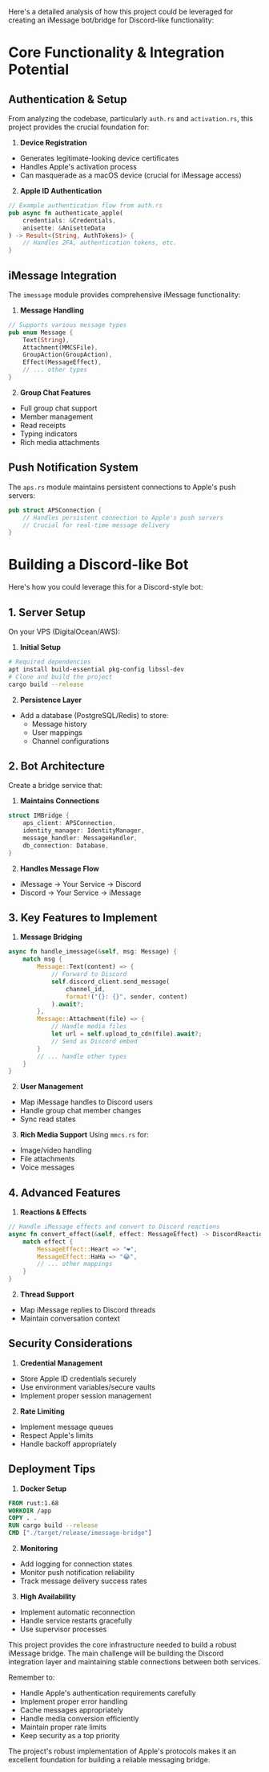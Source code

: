 Here's a detailed analysis of how this project could be leveraged for creating an iMessage bot/bridge for Discord-like functionality:

# Core Functionality & Integration Potential

## Authentication & Setup
From analyzing the codebase, particularly `auth.rs` and `activation.rs`, this project provides the crucial foundation for:

1. **Device Registration**
- Generates legitimate-looking device certificates
- Handles Apple's activation process
- Can masquerade as a macOS device (crucial for iMessage access)

2. **Apple ID Authentication**
```rust
// Example authentication flow from auth.rs
pub async fn authenticate_apple(
    credentials: &Credentials,
    anisette: &AnisetteData
) -> Result<(String, AuthTokens)> {
    // Handles 2FA, authentication tokens, etc.
}
```

## iMessage Integration

The `imessage` module provides comprehensive iMessage functionality:

1. **Message Handling**
```rust:src/imessage/messages.rs
// Supports various message types
pub enum Message {
    Text(String),
    Attachment(MMCSFile),
    GroupAction(GroupAction),
    Effect(MessageEffect),
    // ... other types
}
```

2. **Group Chat Features**
- Full group chat support
- Member management
- Read receipts
- Typing indicators
- Rich media attachments

## Push Notification System

The `aps.rs` module maintains persistent connections to Apple's push servers:

```rust:src/aps.rs
pub struct APSConnection {
    // Handles persistent connection to Apple's push servers
    // Crucial for real-time message delivery
}
```

# Building a Discord-like Bot

Here's how you could leverage this for a Discord-style bot:

## 1. Server Setup

On your VPS (DigitalOcean/AWS):

1. **Initial Setup**
```bash
# Required dependencies
apt install build-essential pkg-config libssl-dev
# Clone and build the project
cargo build --release
```

2. **Persistence Layer**
- Add a database (PostgreSQL/Redis) to store:
  - Message history
  - User mappings
  - Channel configurations

## 2. Bot Architecture

Create a bridge service that:

1. **Maintains Connections**
```rust
struct IMBridge {
    aps_client: APSConnection,
    identity_manager: IdentityManager,
    message_handler: MessageHandler,
    db_connection: Database,
}
```

2. **Handles Message Flow**
- iMessage → Your Service → Discord
- Discord → Your Service → iMessage

## 3. Key Features to Implement

1. **Message Bridging**
```rust
async fn handle_imessage(&self, msg: Message) {
    match msg {
        Message::Text(content) => {
            // Forward to Discord
            self.discord_client.send_message(
                channel_id,
                format!("{}: {}", sender, content)
            ).await?;
        },
        Message::Attachment(file) => {
            // Handle media files
            let url = self.upload_to_cdn(file).await?;
            // Send as Discord embed
        }
        // ... handle other types
    }
}
```

2. **User Management**
- Map iMessage handles to Discord users
- Handle group chat member changes
- Sync read states

3. **Rich Media Support**
Using `mmcs.rs` for:
- Image/video handling
- File attachments
- Voice messages

## 4. Advanced Features

1. **Reactions & Effects**
```rust
// Handle iMessage effects and convert to Discord reactions
async fn convert_effect(&self, effect: MessageEffect) -> DiscordReaction {
    match effect {
        MessageEffect::Heart => "❤️",
        MessageEffect::HaHa => "😂",
        // ... other mappings
    }
}
```

2. **Thread Support**
- Map iMessage replies to Discord threads
- Maintain conversation context

## Security Considerations

1. **Credential Management**
- Store Apple ID credentials securely
- Use environment variables/secure vaults
- Implement proper session management

2. **Rate Limiting**
- Implement message queues
- Respect Apple's limits
- Handle backoff appropriately

## Deployment Tips

1. **Docker Setup**
```dockerfile
FROM rust:1.68
WORKDIR /app
COPY . .
RUN cargo build --release
CMD ["./target/release/imessage-bridge"]
```

2. **Monitoring**
- Add logging for connection states
- Monitor push notification reliability
- Track message delivery success rates

3. **High Availability**
- Implement automatic reconnection
- Handle service restarts gracefully
- Use supervisor processes

This project provides the core infrastructure needed to build a robust iMessage bridge. The main challenge will be building the Discord integration layer and maintaining stable connections between both services.

Remember to:
- Handle Apple's authentication requirements carefully
- Implement proper error handling
- Cache messages appropriately
- Handle media conversion efficiently
- Maintain proper rate limits
- Keep security as a top priority

The project's robust implementation of Apple's protocols makes it an excellent foundation for building a reliable messaging bridge.
